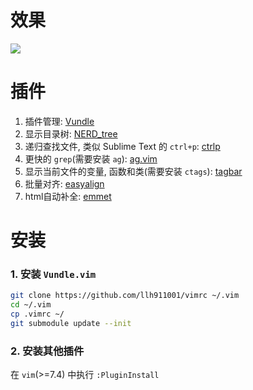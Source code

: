 # 效果

<img src="https://img.alicdn.com/tfs/TB10L9LuXzqK1RjSZFCXXbbxVXa-2558-1552.png">

# 插件

1. 插件管理: [Vundle](https://github.com/gmarik/Vundle.vim)
1. 显示目录树: [NERD_tree](https://github.com/scrooloose/nerdtree)
1. 递归查找文件, 类似 Sublime Text 的 `ctrl+p`: [ctrlp](https://github.com/kien/ctrlp.vim)
1. 更快的 `grep`(需要安装 `ag`): [ag.vim](https://github.com/mattn/emmet-vim)
1. 显示当前文件的变量, 函数和类(需要安装 `ctags`): [tagbar](https://github.com/majutsushi/tagbar)
1. 批量对齐: [easyalign](https://github.com/junegunn/vim-easy-align)
1. html自动补全: [emmet](https://github.com/mattn/emmet-vim)

# 安装

### 1. 安装 `Vundle.vim`
```bash
git clone https://github.com/llh911001/vimrc ~/.vim
cd ~/.vim
cp .vimrc ~/
git submodule update --init
```

### 2. 安装其他插件
在 `vim`(>=7.4) 中执行 `:PluginInstall`
